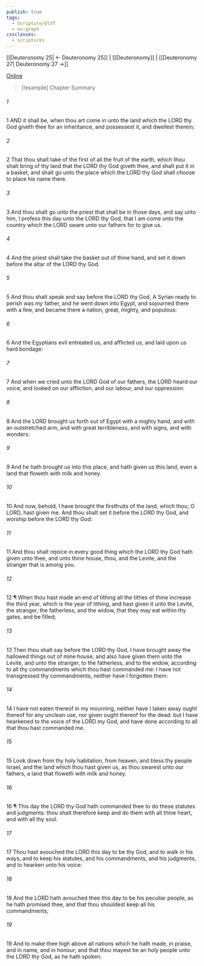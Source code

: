 ```yaml
---
publish: true
tags:
  - Scripture/OldT
  - no-graph
cssclasses:
  - scriptures
---
```

[[Deuteronomy 25| ← Deuteronomy 25]] | [[Deuteronomy]] | [[Deuteronomy 27| Deuteronomy 27 →]]

[Online](https://churchofjesuschrist.org/study/scriptures/ot/deut/26?lang=eng)

>[!example] Chapter Summary
>
###### 1
1 AND it shall be, when thou art come in unto the land which the LORD thy God giveth thee for an inheritance, and possessest it, and dwellest therein;
###### 2
2 That thou shalt take of the first of all the fruit of the earth, which thou shalt bring of thy land that the LORD thy God giveth thee, and shalt put it in a basket, and shalt go unto the place which the LORD thy God shall choose to place his name there.
###### 3
3 And thou shalt go unto the priest that shall be in those days, and say unto him, I profess this day unto the LORD thy God, that I am come unto the country which the LORD sware unto our fathers for to give us.
###### 4
4 And the priest shall take the basket out of thine hand, and set it down before the altar of the LORD thy God.
###### 5
5 And thou shalt speak and say before the LORD thy God, A Syrian ready to perish was my father, and he went down into Egypt, and sojourned there with a few, and became there a nation, great, mighty, and populous:
###### 6
6 And the Egyptians evil entreated us, and afflicted us, and laid upon us hard bondage:
###### 7
7 And when we cried unto the LORD God of our fathers, the LORD heard our voice, and looked on our affliction, and our labour, and our oppression:
###### 8
8 And the LORD brought us forth out of Egypt with a mighty hand, and with an outstretched arm, and with great terribleness, and with signs, and with wonders:
###### 9
9 And he hath brought us into this place, and hath given us this land, even a land that floweth with milk and honey.
###### 10
10 And now, behold, I have brought the firstfruits of the land, which thou, O LORD, hast given me.  And thou shalt set it before the LORD thy God, and worship before the LORD thy God:
###### 11
11 And thou shalt rejoice in every good thing which the LORD thy God hath given unto thee, and unto thine house, thou, and the Levite, and the stranger that is among you.
###### 12
12 ¶ When thou hast made an end of tithing all the tithes of thine increase the third year, which is the year of tithing, and hast given it unto the Levite, the stranger, the fatherless, and the widow, that they may eat within thy gates, and be filled;
###### 13
13 Then thou shalt say before the LORD thy God, I have brought away the hallowed things out of mine house, and also have given them unto the Levite, and unto the stranger, to the fatherless, and to the widow, according to all thy commandments which thou hast commanded me: I have not transgressed thy commandments, neither have I forgotten them:
###### 14
14 I have not eaten thereof in my mourning, neither have I taken away ought thereof for any unclean use, nor given ought thereof for the dead: but I have hearkened to the voice of the LORD my God, and have done according to all that thou hast commanded me.
###### 15
15 Look down from thy holy habitation, from heaven, and bless thy people Israel, and the land which thou hast given us, as thou swarest unto our fathers, a land that floweth with milk and honey.
###### 16
16 ¶ This day the LORD thy God hath commanded thee to do these statutes and judgments: thou shalt therefore keep and do them with all thine heart, and with all thy soul.
###### 17
17 Thou hast avouched the LORD this day to be thy God, and to walk in his ways, and to keep his statutes, and his commandments, and his judgments, and to hearken unto his voice:
###### 18
18 And the LORD hath avouched thee this day to be his peculiar people, as he hath promised thee, and that thou shouldest keep all his commandments;
###### 19
19 And to make thee high above all nations which he hath made, in praise, and in name, and in honour; and that thou mayest be an holy people unto the LORD thy God, as he hath spoken.




